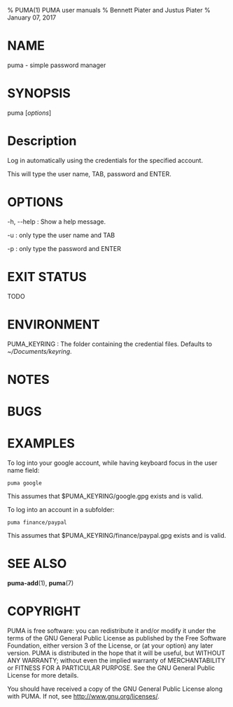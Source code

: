 % PUMA(1) PUMA user manuals
% Bennett Piater and Justus Piater
% January 07, 2017

# NAME
puma - simple password manager

# SYNOPSIS
puma [*options*] <account>

# Description
Log in automatically using the credentials for the specified account.

This will type the user name, TAB, password and ENTER.

# OPTIONS
-h, \--help
: Show a help message.

-u
: only type the user name and TAB

-p
: only type the password and ENTER

# EXIT STATUS
TODO

# ENVIRONMENT
PUMA_KEYRING
: The folder containing the credential files. Defaults to *~/Documents/keyring*.

# NOTES

# BUGS

# EXAMPLES
To log into your google account, while having keyboard focus in the user name field:

    puma google

This assumes that $PUMA_KEYRING/google.gpg exists and is valid.

To log into an account in a subfolder:

    puma finance/paypal

This assumes that $PUMA_KEYRING/finance/paypal.gpg exists and is valid.

# SEE ALSO
**puma-add**(1), **puma**(7)

# COPYRIGHT
PUMA is free software: you can redistribute it and/or modify
it under the terms of the GNU General Public License as published by
the Free Software Foundation, either version 3 of the License, or
(at your option) any later version.
PUMA is distributed in the hope that it will be useful,
but WITHOUT ANY WARRANTY; without even the implied warranty of
MERCHANTABILITY or FITNESS FOR A PARTICULAR PURPOSE.  See the
GNU General Public License for more details.

You should have received a copy of the GNU General Public License
along with PUMA.  If not, see <http://www.gnu.org/licenses/>.
